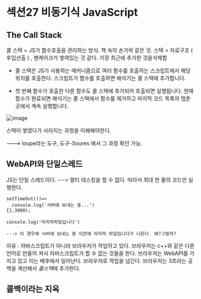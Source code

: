 <h1>섹션27 비동기식 JavaScript</h1>

<h2> The Call Stack </h2>

콜 스택 = JS가 함수호출을 관리하는 방식. 
책 속의 손가락 같은 것. 
스택 = 자료구조 ( 후입선출 )  , 팬케이크가 쌓여있는 것 같다. 
가장 최근에 추가한 것을삭제함 

- 콜 스택은 JS가 사용하는 매커니즘으로 여러 함수를 호출하는 스크립트에서 해당 위치를 호출한다. 
스크립트가 함수를 호출하면 해석기는 콜 스택에 추가합니다. 

- 첫 번째 함수가 호출한 다른 함수도 콜 스택에 추가되어 호출되면 실행됩니다. 현재 함수가 완료되면 
해석기는 콜 스택에서 함수를 제거하고 마지막 코드 목록의 멈춘 곳에서 계속 실행합니다. 

![image](https://user-images.githubusercontent.com/70703716/180751475-8874fdce-a28f-4a96-ae32-9ab559b6bf5f.png)

스택이 쌓였다가 사라지는 과정을 이해해야한다. 

---> loupe라는 도구, 도구-Soures 에서 그 과정 확인 가능. 

<h2>WebAPI와 단일스레드</h2>

JS는 단일 스레드이다. 
---> 멀티 테스킹을 할 수 없다. 따라서 최대 한 줄의 코드만 실행한다. 

```
setTimeOut(()=> 
  console.log('서버에 보내는 중...')
{},3000);

console.log('마지막파일입니다')

---> 이 경우에 서버에 보내는 중 이전에 마지막 파일입니다가 나온다. 왜?그럴까?

```
이유 : 자바스크립트가 아니라 브라우저가 작업하고 있다. 브라우저는 c++와 같은 다른 언어로 만들어 져서 
자바스크립트가 할 수 없는 것들을 한다. 브라우저는 WebAPI를  가지고 있고 이는 배후에서 일어난다. 
브라우저로 작업을 넘긴다. 
브라우저는 3초라는 공백을 계산해서 *콜스택*에 추가한다. 

<h2> 콜백이라는 지옥 </h2>
